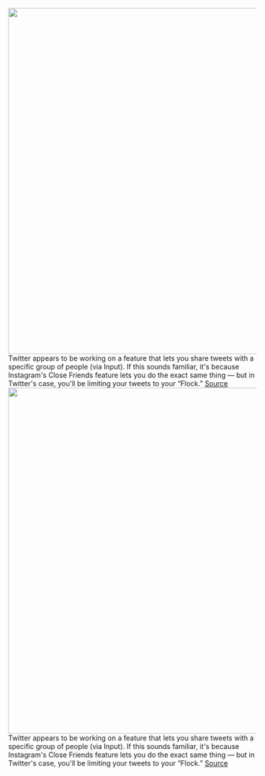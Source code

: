 <img src='https://cdn.vox-cdn.com/thumbor/34_zmrkbxPR7CE9taoJMBrOZMh4=/0x0:2040x1360/1200x800/filters:focal(857x517:1183x843)/cdn.vox-cdn.com/uploads/chorus_image/image/70427320/acastro_180827_1777_0004.0.jpg' width='700px' /><br/>
Twitter appears to be working on a feature that lets you share tweets with a specific group of people (via Input). If this sounds familiar, it's because Instagram's Close Friends feature lets you do the exact same thing — but in Twitter's case, you'll be limiting your tweets to your “Flock.”
<a href='https://www.theverge.com/2022/1/24/22899387/twitter-flock-tweet-privacy-trusted-friends'> Source <a/><img src='https://cdn.vox-cdn.com/thumbor/34_zmrkbxPR7CE9taoJMBrOZMh4=/0x0:2040x1360/1200x800/filters:focal(857x517:1183x843)/cdn.vox-cdn.com/uploads/chorus_image/image/70427320/acastro_180827_1777_0004.0.jpg' width='700px' /><br/>
Twitter appears to be working on a feature that lets you share tweets with a specific group of people (via Input). If this sounds familiar, it's because Instagram's Close Friends feature lets you do the exact same thing — but in Twitter's case, you'll be limiting your tweets to your “Flock.”
<a href='https://www.theverge.com/2022/1/24/22899387/twitter-flock-tweet-privacy-trusted-friends'> Source <a/>
